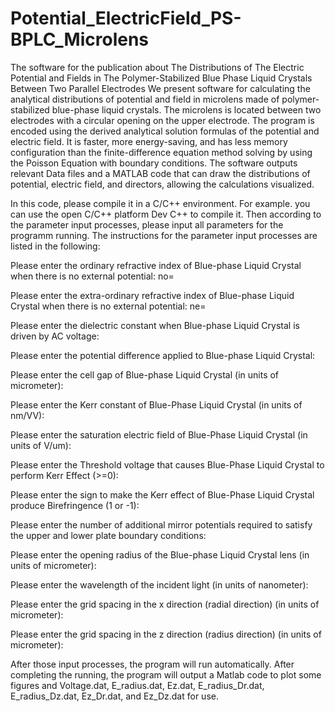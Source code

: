 # Potential_ElectricField_PS-BPLC_Microlens
The software for the publication about The Distributions of The Electric Potential and Fields in The Polymer-Stabilized Blue Phase Liquid Crystals Between Two Parallel Electrodes
We present software for calculating the analytical distributions of potential and field in microlens made of polymer-stabilized blue-phase liquid crystals. The microlens is located between two electrodes with a circular opening on the upper electrode. The program is encoded using the derived analytical solution formulas of the potential and electric field. It is faster, more energy-saving, and has less memory configuration than the finite-difference equation method solving by using the Poisson Equation with boundary conditions. The software outputs relevant Data files and a MATLAB code that can draw the distributions of potential, electric field, and directors, allowing the calculations visualized.

In this code, please compile it in a C/C++ environment. For example. you can use the open C/C++ platform Dev C++ to compile it. Then according to the parameter input processes, please input all parameters for the programm running. The instructions for the parameter input processes are listed in the following:

Please enter the ordinary refractive index of Blue-phase Liquid Crystal when there is no external potential: no=

Please enter the extra-ordinary refractive index of Blue-phase Liquid Crystal when there is no external potential: ne= 

Please enter the dielectric constant when Blue-phase Liquid Crystal is driven by AC voltage: 

Please enter the potential difference applied to Blue-phase Liquid Crystal: 

Please enter the cell gap of Blue-phase Liquid Crystal (in units of micrometer): 

Please enter the Kerr constant of Blue-Phase Liquid Crystal (in units of nm/VV):

Please enter the saturation electric field of Blue-Phase Liquid Crystal (in units of V/um): 

Please enter the Threshold voltage that causes Blue-Phase Liquid Crystal to perform Kerr Effect (>=0): 

Please enter the sign to make the Kerr effect of Blue-Phase Liquid Crystal produce Birefringence (1 or -1): 

Please enter the number of additional mirror potentials required to satisfy the upper and lower plate boundary conditions: 

Please enter the opening radius of the Blue-phase Liquid Crystal lens (in units of micrometer): 

Please enter the wavelength of the incident light (in units of nanometer): 

Please enter the grid spacing in the x direction (radial direction) (in units of micrometer): 

Please enter the grid spacing in the z direction (radius direction) (in units of micrometer): 

After those input processes, the program will run automatically. After completing the running, the program will output a Matlab code to plot some figures and Voltage.dat, E_radius.dat, Ez.dat, E_radius_Dr.dat, E_radius_Dz.dat, Ez_Dr.dat, and Ez_Dz.dat for use. 
